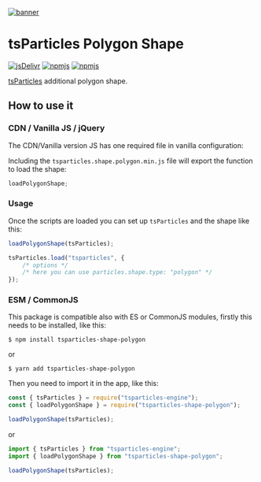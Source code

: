 [![banner](https://particles.js.org/images/banner2.png)](https://particles.js.org)

# tsParticles Polygon Shape

[![jsDelivr](https://data.jsdelivr.com/v1/package/npm/tsparticles-shape-polygon/badge)](https://www.jsdelivr.com/package/npm/tsparticles-shape-polygon)
[![npmjs](https://badge.fury.io/js/tsparticles-shape-polygon.svg)](https://www.npmjs.com/package/tsparticles-shape-polygon)
[![npmjs](https://img.shields.io/npm/dt/tsparticles-shape-polygon)](https://www.npmjs.com/package/tsparticles-shape-polygon)

[tsParticles](https://github.com/matteobruni/tsparticles) additional polygon shape.

## How to use it

### CDN / Vanilla JS / jQuery

The CDN/Vanilla version JS has one required file in vanilla configuration:

Including the `tsparticles.shape.polygon.min.js` file will export the function to load the shape:

```javascript
loadPolygonShape;
```

### Usage

Once the scripts are loaded you can set up `tsParticles` and the shape like this:

```javascript
loadPolygonShape(tsParticles);

tsParticles.load("tsparticles", {
    /* options */
    /* here you can use particles.shape.type: "polygon" */
});
```

### ESM / CommonJS

This package is compatible also with ES or CommonJS modules, firstly this needs to be installed, like this:

```shell
$ npm install tsparticles-shape-polygon
```

or

```shell
$ yarn add tsparticles-shape-polygon
```

Then you need to import it in the app, like this:

```javascript
const { tsParticles } = require("tsparticles-engine");
const { loadPolygonShape } = require("tsparticles-shape-polygon");

loadPolygonShape(tsParticles);
```

or

```javascript
import { tsParticles } from "tsparticles-engine";
import { loadPolygonShape } from "tsparticles-shape-polygon";

loadPolygonShape(tsParticles);
```
